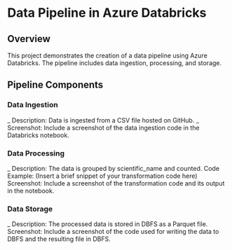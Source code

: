 # Data Pipeline in Azure Databricks

## Overview
This project demonstrates the creation of a data pipeline using Azure Databricks. The pipeline includes data ingestion, processing, and storage.

## Pipeline Components
### Data Ingestion
_ Description: Data is ingested from a CSV file hosted on GitHub.
_ Screenshot: Include a screenshot of the data ingestion code in the Databricks notebook.
### Data Processing
_ Description: The data is grouped by scientific_name and counted.
Code Example: (Insert a brief snippet of your transformation code here)
Screenshot: Include a screenshot of the transformation code and its output in the notebook.
### Data Storage
_ Description: The processed data is stored in DBFS as a Parquet file.
Screenshot: Include a screenshot of the code used for writing the data to DBFS and the resulting file in DBFS.